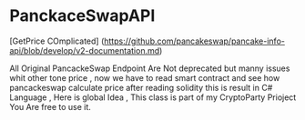 # PanckaceSwapAPI
[GetPrice COmplicated]
(https://github.com/pancakeswap/pancake-info-api/blob/develop/v2-documentation.md)

All Original PancackeSwap Endpoint Are Not deprecated but manny issues whit other tone price , now we have to read smart contract and see how pancackeswap calculate price after reading solidity this is result in C# Language , Here is global Idea , This class is part of my CryptoParty Prioject You Are free to use it.
